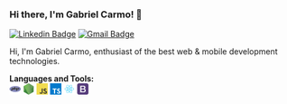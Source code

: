### Hi there, I'm Gabriel Carmo! 👋

[![Linkedin Badge](https://img.shields.io/badge/-Gabriel%20Carmo-6633cc?style=flat-square&logo=Linkedin&logoColor=white&link=https://www.linkedin.com/in/gabrielcarmo-s/)](https://www.linkedin.com/in/gabrielcarmo-s/) 
[![Gmail Badge](https://img.shields.io/badge/-gabriekcarmk@gmail.com-6633cc?style=flat-square&logo=Gmail&logoColor=white&link=mailto:gabriekcarmk@gmail.com)](mailto:gabriekcarmk@gmail.com)

Hi, I'm Gabriel Carmo, enthusiast of the best web & mobile development technologies.

**Languages and Tools:**  
<code><img height="20" src="https://raw.githubusercontent.com/github/explore/80688e429a7d4ef2fca1e82350fe8e3517d3494d/topics/php/php.png"></code>
<code><img height="20" src="https://raw.githubusercontent.com/github/explore/80688e429a7d4ef2fca1e82350fe8e3517d3494d/topics/nodejs/nodejs.png"></code> 
<code><img height="20" src="https://raw.githubusercontent.com/github/explore/80688e429a7d4ef2fca1e82350fe8e3517d3494d/topics/javascript/javascript.png"></code>
<code><img height="20" src="https://raw.githubusercontent.com/github/explore/80688e429a7d4ef2fca1e82350fe8e3517d3494d/topics/typescript/typescript.png"></code>
<code><img height="20" src="https://raw.githubusercontent.com/github/explore/80688e429a7d4ef2fca1e82350fe8e3517d3494d/topics/react/react.png"></code>
<code><img height="20" src=https://raw.githubusercontent.com/github/explore/80688e429a7d4ef2fca1e82350fe8e3517d3494d/topics/bootstrap/bootstrap.png></code>

<div align="center">


</div>










